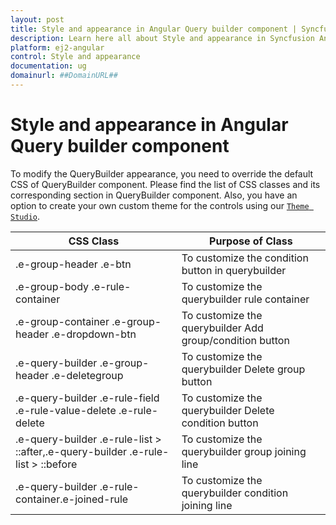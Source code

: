 ```yaml
---
layout: post
title: Style and appearance in Angular Query builder component | Syncfusion
description: Learn here all about Style and appearance in Syncfusion Angular Query builder component of Syncfusion Essential JS 2 and more.
platform: ej2-angular
control: Style and appearance 
documentation: ug
domainurl: ##DomainURL##
---
```


# Style and appearance in Angular Query builder component

To modify the QueryBuilder appearance, you need to override the default CSS of QueryBuilder component. Please find the list of CSS classes and its corresponding section in QueryBuilder component. Also, you have an option to create your own custom theme for the controls using our [`Theme Studio`](https://ej2.syncfusion.com/themestudio/?theme=material).

|CSS Class | Purpose of Class |
|-----|----- |
|.e-group-header .e-btn|To customize the condition button in querybuilder |
|.e-group-body .e-rule-container|To customize the querybuilder rule container |
|.e-group-container .e-group-header .e-dropdown-btn|To customize the querybuilder Add group/condition button |
|.e-query-builder .e-group-header .e-deletegroup|To customize the querybuilder Delete group button |
|.e-query-builder .e-rule-field .e-rule-value-delete .e-rule-delete|To customize the querybuilder Delete condition button |
|.e-query-builder .e-rule-list > ::after,.e-query-builder .e-rule-list > ::before|To customize the querybuilder group joining line |
|.e-query-builder .e-rule-container.e-joined-rule|To customize the querybuilder condition joining line |